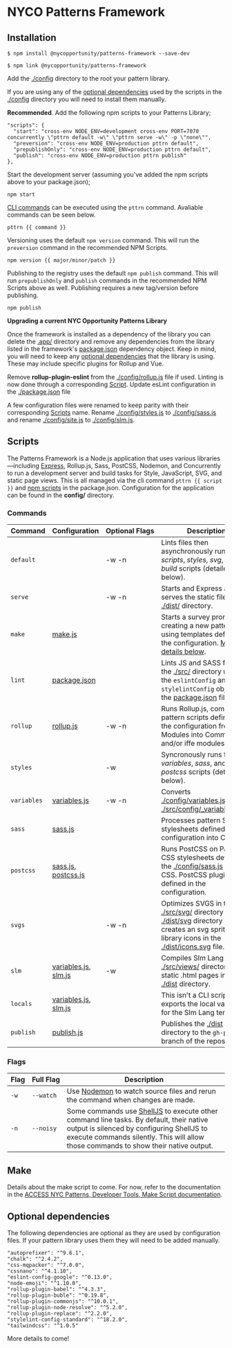 # NYCO Patterns Framework

## Installation

    $ npm install @nycopportunity/patterns-framework --save-dev

    $ npm link @nycopportunity/patterns-framework

Add the [./config](https://github.com/CityOfNewYork/nyco-patterns-framework/tree/master/config) directory to the root your pattern library.

If you are using any of the [optional dependencies](#optional-dependencies) used by the scripts in the <u>./config</u> directory you will need to install them manually.

**Recommended**. Add the following npm scripts to your Patterns Library;

    "scripts": {
      "start": "cross-env NODE_ENV=development cross-env PORT=7070 concurrently \"pttrn default -w\" \"pttrn serve -w\" -p \"none\"",
      "preversion": "cross-env NODE_ENV=production pttrn default",
      "prepublishOnly": "cross-env NODE_ENV=production pttrn default",
      "publish": "cross-env NODE_ENV=production pttrn publish"
    },

Start the development server (assuming you've added the npm scripts above to your package.json);

    npm start

[CLI commands](#commands) can be executed using the `pttrn` command. Avaliable commands can be seen below.

    pttrn {{ command }}

Versioning uses the default `npm version` command. This will run the `preversion` command in the recommended NPM Scripts.

    npm version {{ major/minor/patch }}

Publishing to the registry uses the default `npm publish` command. This will run `prepublishOnly` and `publish` commands in the recommended NPM Scripts above as well. Publishing requires a new tag/version before publishing.

    npm publish

**Upgrading a current NYC Opportunity Patterns Library**

Once the framework is installed as a dependency of the library you can delete the <u>.app/</u> directory and remove any dependencies from the library listed in the framework's [package.json](https://github.com/CityOfNewYork/nyco-patterns-framework/blob/master/package.json) dependency object. Keep in mind, you will need to keep any [optional dependencies](#optional-dependencies) that the library is using. These may include specific plugins for Rollup and Vue.

Remove **rollup-plugin-eslint** from the <u>./config/rollup.js</u> file if used. Linting is now done through a corresponding [Script](#scripts). Update esLint configuration in the <u>./package.json</u> file

A few configuration files were renamed to keep parity with their corresponding [Scripts](#scripts) name. Rename <u>./config/styles.js</u> to <u>./config/sass.js</u> and rename <u>./config/site.js</u> to <u>./config/slm.js</u>.

## Scripts

The Patterns Framework is a Node.js application that uses various libraries—including [Express](https://expressjs.com/), Rollup.js, Sass, PostCSS, Nodemon, and Concurrently to run a development server and build tasks for Style, JavaScript, SVG, and static page views. This is all managed via the cli command `pttrn {{ script }}` and [npm scripts](https://docs.npmjs.com/misc/scripts) in the package.json. Configuration for the application can be found in the **config/** directory.

### Commands

Command     | Configuration                      | Optional&nbsp;Flags | Description
------------|------------------------------------|---------------------|-
`default`   |                                    | -w -n               | Lints files then asynchronously runs the _scripts_, _styles_, _svg_, and _build_ scripts (detailed below).
`serve`     |                                    | -w -n               | Starts and Express app that serves the static files in the <u>./dist/</u> directory.
`make`      | <u>make.js</u>                     |                     | Starts a survey prompt for creating a new pattern using templates defined in the configuration. [More details below](#make).
`lint`      | <u>package.json</u>                |                     | Lints JS and SASS files in the <u>./src/</u> directory using the `eslintConfig` and `stylelintConfig` objects in the <u>package.json</u> file.
`rollup `   | <u>rollup.js</u>                   | -w -n               | Runs Rollup.js, compiling pattern scripts defined in the configuration from ES Modules into CommonJS and/or iffe modules.
`styles`    |                                    | -w                  | Syncronously runs the _variables_, _sass_, and _postcss_ scripts (detailed below).
`variables` | <u>variables.js</u>                | -w -n               | Converts <u>./config/variables.js</u> into <u>./src/config/_variables.scss</u>.
`sass`      | <u>sass.js</u>                     |                     | Processes pattern Sass stylesheets defined in the configuration into CSS.
`postcss`   | <u>sass.js</u>, <u>postcss.js</u>  |                     | Runs PostCSS on Patterns CSS stylesheets defined in the <u>./config/sass.js</u> into CSS. PostCSS plugins are defined in the configuration.
`svgs`      |                                    | -w -n               | Optimizes SVGS in the <u>./src/svg/</u> directory into the <u>./dist/svg</u> directory and creates an svg sprite for library icons in the <u>./dist/icons.svg</u> file.
`slm`       | <u>variables.js</u>, <u>slm.js</u> | -w                  | Compiles Slm Lang files in <u>./src/views/</u> directory into static .html pages in the <u>./dist</u> directory.
`locals`    | <u>variables.js</u>, <u>slm.js</u> |                     | This isn't a CLI script but it exports the local variables for the Slm Lang templates.
`publish`   | <u>publish.js</u>                  |                     | Publishes the <u>./dist</u> directory to the `gh-pages` branch of the repository.

### Flags

Flag | Full&nbsp;Flag | Description
-----|----------------|-
`-w` | `--watch`      | Use [Nodemon](https://www.npmjs.com/package/nodemon) to watch source files and rerun the command when changes are made.
`-n` | `--noisy`      | Some commands use [ShellJS](https://www.npmjs.com/package/shelljs) to execute other command line tasks. By default, their native output is silenced by configuring ShellJS to execute commands silently. This will allow those commands to show their native output.

## Make

Details about the make script to come. For now, refer to the documentation in the [ACCESS NYC Patterns, Developer Tools, Make Script documentation](https://accesspatterns.cityofnewyork.us/developer-tools#make-script).

## Optional dependencies

The following dependencies are optional as they are used by configuration files. If your pattern library uses them they will need to be added manually.

    "autoprefixer": "^9.6.1",
    "chalk": "^2.4.2",
    "css-mqpacker": "^7.0.0",
    "cssnano": "^4.1.10",
    "eslint-config-google": "^0.13.0",
    "node-emoji": "^1.10.0",
    "rollup-plugin-babel": "^4.3.3",
    "rollup-plugin-buble": "^0.19.8",
    "rollup-plugin-commonjs": "^10.0.1",
    "rollup-plugin-node-resolve": "^5.2.0",
    "rollup-plugin-replace": "^2.2.0",
    "stylelint-config-standard": "^18.2.0",
    "tailwindcss": "^1.0.5"

More details to come!